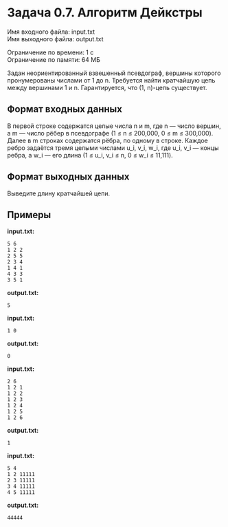 # Задача 0.7. Алгоритм Дейкстры

Имя входного файла: input.txt  
Имя выходного файла: output.txt  

Ограничение по времени: 1 с  
Ограничение по памяти: 64 МБ  

Задан неориентированный взвешенный псевдограф, вершины которого пронумерованы числами от 1 до n. Требуется найти кратчайшую цепь между вершинами 1 и n. Гарантируется, что (1, n)-цепь существует.

## Формат входных данных

В первой строке содержатся целые числа n и m, где n — число вершин, а m — число рёбер в псевдографе (1 ≤ n ≤ 200,000, 0 ≤ m ≤ 300,000).  
Далее в m строках содержатся рёбра, по одному в строке. Каждое ребро задаётся тремя целыми числами u_i, v_i, w_i, где u_i, v_i — концы ребра, а w_i — его длина (1 ≤ u_i, v_i ≤ n, 0 ≤ w_i ≤ 11,111).

## Формат выходных данных

Выведите длину кратчайшей цепи.

## Примеры

**input.txt:**
```
5 6
1 2 2
2 5 5
2 3 4
1 4 1
4 3 3
3 5 1
```

**output.txt:**
```
5
```

**input.txt:**
```
1 0
```

**output.txt:**
```
0
```

**input.txt:**
```
2 6
1 2 1
1 2 2
1 2 3
1 2 4
1 2 5
1 2 6
```

**output.txt:**
```
1
```

**input.txt:**
```
5 4
1 2 11111
2 3 11111
3 4 11111
4 5 11111
```

**output.txt:**
```
44444
```
